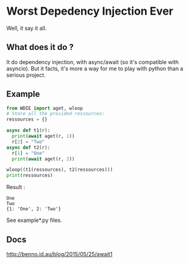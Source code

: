 Worst Depedency Injection Ever
==============================

Well, it say it all.

What does it do ?
-----------------

It do dependency injection, with async/await (so it's compatible with asyncio).
But it facts, it's more a way for me to play with python than a serious project.


Example
-------

```python
from WDIE import aget, wloop
# Store all the provided ressources:
ressources = {}

async def t1(r):
  print(await aget(r, 1))
  r[2] = "Two"
async def t2(r):
  r[1] = "One"
  print(await aget(r, 2))

wloop((t1(ressources), t2(ressources)))
print(ressources)
```

Result :

```
One
Two
{1: 'One', 2: 'Two'}
```

See example*.py files.

Docs
----

http://benno.id.au/blog/2015/05/25/await1
